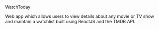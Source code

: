 WatchToday

Web app which allows users to view details about any movie or TV show and maintain a watchlist built using ReactJS and the TMDB API.
